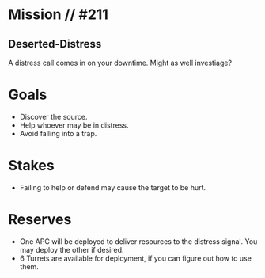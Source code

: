 # Mission // #211
## Deserted-Distress

A distress call comes in on your downtime. Might as well investiage?

# Goals
- Discover the source.
- Help whoever may be in distress.
- Avoid falling into a trap.

# Stakes
- Failing to help or defend may cause the target to be hurt.

# Reserves
- One APC will be deployed to deliver resources to the distress signal. You may deploy the other if desired.
- 6 Turrets are available for deployment, if you can figure out how to use them.